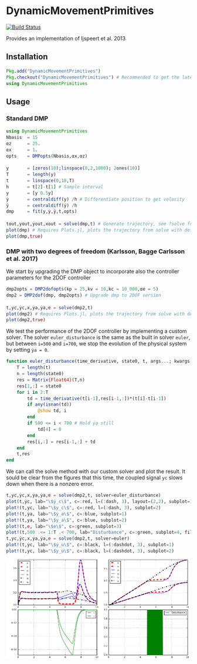 # DynamicMovementPrimitives

[![Build Status](https://travis-ci.org/baggepinnen/DynamicMovementPrimitives.jl.svg?branch=master)](https://travis-ci.org/baggepinnen/DynamicMovementPrimitives.jl)

Provides an implementation of Ijspeert et al. 2013

## Installation

```julia
Pkg.add("DynamicMovementPrimitives")
Pkg.checkout("DynamicMovementPrimitives") # Recommended to get the latest version
using DynamicMovementPrimitives
```

## Usage
### Standard DMP
```julia
using DynamicMovementPrimitives
Nbasis  = 15
αz      = 25.
αx      = 1.
opts    = DMPopts(Nbasis,αx,αz)

y       = [zeros(10);linspace(0,2,1000); 2ones(10)]
T       = length(y)
t       = linspace(0,10,T)
h       = t[2]-t[1] # Sample interval
y       = [y 0.5y]
ẏ       = centraldiff(y) /h # Differentiate position to get velocity
ÿ       = centraldiff(ẏ) /h
dmp     = fit(y,ẏ,ÿ,t,opts)

tout,yout,ẏout,xout = solve(dmp,t) # Generate trajectory, see ?solve for options
plot(dmp) # Requires Plots.jl, plots the trajectory from solve with default options
plot(dmp,true)
```

### DMP with two degrees of freedom (Karlsson, Bagge Carlsson et al. 2017)
We start by upgrading the DMP object to incorporate also the controller parameters for the 2DOF controller
```julia
dmp2opts = DMP2dofopts(kp = 25,kv = 10,kc = 10_000,αe = 5)
dmp2 = DMP2dof(dmp, dmp2opts) # Upgrade dmp to 2DOF version

t,yc,ẏc,x,ya,ẏa,e = solve(dmp2,t)
plot(dmp2) # Requires Plots.jl, plots the trajectory from solve with default options
plot(dmp2,true)
```

We test the performance of the 2DOF controller by implementing a custom solver. The solver `euler_disturbance` is the same as the built in solver `euler`, but between `i=500` and `i=700`, we stop the evolution of the physical system by setting `ẏa = 0`.
```julia
function euler_disturbance(time_derivative, state0, t, args...; kwargs...)
    T = length(t)
    n = length(state0)
    res = Matrix{Float64}(T,n)
    res[1,:] = state0
    for i in 2:T
        td = time_derivative(t[i-1],res[i-1,:])*(t[i]-t[i-1])
        if any(isnan(td))
            @show td, i
        end
        if 500 <= i < 700 # Hold ẏa still
            td[4] = 0
        end
        res[i,:] = res[i-1,:] + td
    end
    t,res
end
```

We can call the solve method with our custom solver and plot the result. It sould be clear from the figures that this time, the coupled signal `yc` slows down when there is a nonzero error.
```julia
t,yc,ẏc,x,ya,ẏa,e = solve(dmp2,t, solver=euler_disturbance)
plot(t,ẏc, lab="\$ẏ_c\$", c=:red, l=(:dash, 3), layout=(2,2), subplot=1)
plot!(t,yc, lab="\$y_c\$", c=:red, l=(:dash, 3), subplot=2)
plot!(t,ẏa, lab="\$ẏ_a\$", c=:blue, subplot=1)
plot!(t,ya, lab="\$y_a\$", c=:blue, subplot=2)
plot!(t,e, lab="\$e\$", c=:green, subplot=3)
plot!(t,500 .<= 1:T .< 700, lab="Disturbance", c=:green, subplot=4, fillrange=0)
t,yc,ẏc,x,ya,ẏa,e = solve(dmp2,t, solver=euler)
plot!(t,ẏc, lab="\$ẏ_u\$", c=:black, l=(:dashdot, 3), subplot=1)
plot!(t,yc, lab="\$y_u\$", c=:black, l=(:dashdot, 3), subplot=2)
```

![DMP2dof plot](figs/dmp2.png)
